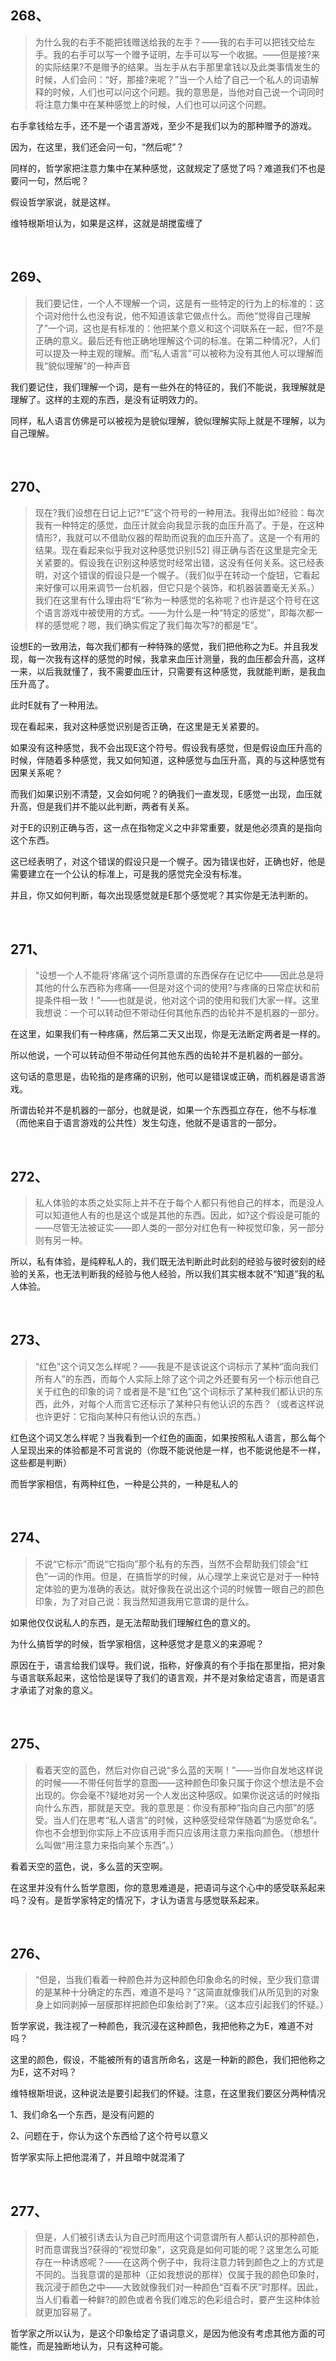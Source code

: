 <h2>268、</h2><blockquote data-pid="hXTuy3Nh">为什么我的右手不能把钱赠送给我的左手？——我的右手可以把钱交给左手。我的右手可以写一个赠予证明，左手可以写一个收据。——但是接?来的实际结果?不是赠予的结果。当左手从右手那里拿钱以及此类事情发生的时候，人们会问：“好，那接?来呢？”当一个人给了自己一个私人的词语解释的时候，人们也可以问这个问题。我的意思是，当他对自己说一个词同时将注意力集中在某种感觉上的时候，人们也可以问这个问题。</blockquote><p data-pid="Fhx_R8B2">右手拿钱给左手，还不是一个语言游戏，至少不是我们以为的那种赠予的游戏。</p><p data-pid="TUHERHSJ">因为，在这里，我们还会问一句，“然后呢”？</p><p data-pid="NqAEHCTt">同样的，哲学家把注意力集中在某种感觉，这就规定了感觉了吗？难道我们不也是要问一句，然后呢？</p><p data-pid="iYdAB7OY">假设哲学家说，就是这样。</p><p data-pid="YXyezYFk">维特根斯坦认为，如果是这样，这就是胡搅蛮缠了</p><p><br></p><h2>269、</h2><blockquote data-pid="Xv0h-wyi">我们要记住，一个人不理解一个词，这是有一些特定的行为上的标准的：这个词对他什么也没有说，他不知道该拿它做点什么。而他“觉得自己理解了”一个词，这也是有标准的：他把某个意义和这个词联系在一起，但?不是正确的意义。最后还有他正确地理解这个词的标准。在第二种情况?，人们可以提及一种主观的理解。而“私人语言”可以被称为没有其他人可以理解而我“貌似理解”的一种声音</blockquote><p data-pid="cACA3anz">我们要记住，我们理解一个词，是有一些外在的特征的，我们不能说，我理解就是理解了。这样的主观的东西，是没有证明效力的。</p><p data-pid="Pkjld_K3">同样，私人语言仿佛是可以被视为是貌似理解，貌似理解实际上就是不理解，以为自己理解。</p><p><br></p><h2>270、</h2><blockquote data-pid="5TEY9YkB">现在?我们设想在日记上记?“E”这个符号的一种用法。我得出如?经验：每次我有一种特定的感觉，血压计就会向我显示我的血压升高了。于是，在这种情形?，我就可以不借助仪器的帮助而说我的血压升高了。这是一个有用的结果。现在看起来似乎我对这种感觉识别[52] 得正确与否在这里是完全无关紧要的。假设我在识别这种感觉时经常出错，这没有任何关系。这已经表明，对这个错误的假设只是一个幌子。（我们似乎在转动一个旋钮，它看起来好像可以用来调节一台机器，但它只是个装饰，和机器装置毫无关系。）<br>我们在这里有什么理由将“E”称为一种感觉的名称呢？也许是这个符号在这个语言游戏中被使用的方式。——为什么是一种“特定的感觉”，即每次都一样的感觉呢？嗯，我们确实假定了我们每次写?的都是“E”。</blockquote><p data-pid="aax6C0g3">设想E的一致用法，每次我们都有一种特殊的感觉，我们把他称之为E。并且我发现，每一次我有这样的感觉的时候，我拿来血压计测量，我的血压都会升高，这样一来，以后我就懂了，我不需要血压计，只需要有这种感觉，我就能判断，是我血压升高了。</p><p data-pid="aCqn2T-o">此时E就有了一种用法。</p><p data-pid="f20Z2zbQ">现在看起来，我对这种感觉识别是否正确，在这里是无关紧要的。</p><p data-pid="0KZOSWLJ">如果没有这种感觉，我不会出现E这个符号。假设我有感觉，但是假设血压升高的时候，伴随着多种感觉，我又如何知道，这种感觉与血压升高，真的与这种感觉有因果关系呢？</p><p data-pid="TUN7R1VZ">而我们如果识别不清楚，又会如何呢？的确我们一直发现，E感觉一出现，血压就升高，但是我们并不能以此判断，两者有关系。</p><p data-pid="5S3SYB9s">对于E的识别正确与否，这一点在指物定义之中非常重要，就是他必须真的是指向这个东西。</p><p data-pid="7k_WWTBR">这已经表明了，对这个错误的假设只是一个幌子。因为错误也好，正确也好，他是需要建立在一个公认的标准上，可是我的感觉完全没有标准。</p><p data-pid="iVK_sPkI">并且，你又如何判断，每次出现感觉就是E那个感觉呢？其实你是无法判断的。</p><p><br></p><h2>271、</h2><blockquote data-pid="u3empdLJ">“设想一个人不能将‘疼痛’这个词所意谓的东西保存在记忆中——因此总是将其他的什么东西称为疼痛——但是对这个词的使用?与疼痛的日常症状和前提条件相一致！”——也就是说，他对这个词的使用和我们大家一样。这里我想说：一个可以转动但不带动任何其他东西的齿轮并不是机器的一部分。</blockquote><p data-pid="lP3OKGN0">在这里，如果我们有一种疼痛，然后第二天又出现，你是无法断定两者是一样的。</p><p data-pid="f5cZuByr">所以他说，一个可以转动但不带动任何其他东西的齿轮并不是机器的一部分。</p><p data-pid="Eex9DUgE">这句话的意思是，齿轮指的是疼痛的识别，他可以是错误或正确，而机器是语言游戏。</p><p data-pid="ZMayqAbs">所谓齿轮并不是机器的一部分，也就是说，如果一个东西孤立存在，他不与标准（而他来自于语言游戏的公共性）发生勾连，他就不是语言的一部分。</p><p><br></p><h2>272、</h2><blockquote data-pid="zTX9tTMQ">私人体验的本质之处实际上并不在于每个人都只有他自己的样本，而是没人可以知道他人有的也是这个或是其他的东西。因此，如?这个假设是可能的——尽管无法被证实——即人类的一部分对红色有一种视觉印象，另一部分则有另一种。</blockquote><p data-pid="Y37pmuSu">所以，私有体验，是纯粹私人的，我们既无法判断此时此刻的经验与彼时彼刻的经验的关系，也无法判断我的经验与他人经验，所以我们其实根本就不“知道”我的私人体验。</p><p><br></p><h2>273、</h2><blockquote data-pid="yjx7In7W">“红色”这个词又怎么样呢？——我是不是该说这个词标示了某种“面向我们所有人”的东西，而每个人实际上除了这个词之外还要有另一个标示他自己关于红色的印象的词？或者是不是“红色”这个词标示了某种我们都认识的东西，此外，对每个人而言它还标示了某种只有他认识的东西？（或者这样说也许更好：它指向某种只有他认识的东西。）</blockquote><p data-pid="jDbO_fbx">红色这个词又怎么样呢？当我看到一个红色的画面，如果按照私人语言，那么每个人呈现出来的体验都是不可言说的（你既不能说他是一样，也不能说他是不一样，这些都是判断）</p><p data-pid="kD8q23eI">而哲学家相信，有两种红色，一种是公共的，一种是私人的</p><p><br></p><h2>274、</h2><blockquote data-pid="w3pDpjx2">不说“它标示”而说“它指向”那个私有的东西，当然不会帮助我们领会“红色”一词的作用。但是，在搞哲学的时候，从心理学上来说它是对于一种特定体验的更为准确的表达。就好像我在说出这个词的时候瞥一眼自己的颜色印象，为了对自己说：我当然知道我用它意谓的是什么。</blockquote><p data-pid="JyQcGB7h">如果他仅仅说私人的东西，是无法帮助我们理解红色的意义的。</p><p data-pid="gFWtxpqK">为什么搞哲学的时候，哲学家相信，这种感觉才是意义的来源呢？</p><p data-pid="a6ADlPc6">原因在于，语言给我们误导。我们说，指称，好像真的有个手指在那里指，把对象与语言联系起来，这恰恰是误导了我们的语言观，并不是对象给定语言，而是语言才承诺了对象的意义。</p><p><br></p><h2>275、</h2><blockquote data-pid="tZoJwxQ3">看着天空的蓝色，然后对你自己说“多么蓝的天啊！”——当你自发地这样说的时候——不带任何哲学的意图——这种颜色印象只属于你这个想法是不会出现的。你会毫不?疑地对另一个人发出这种感叹。如果你说这话的时候指向什么东西，那就是天空。我的意思是：你没有那种“指向自己内部”的感受。当人们在思考“私人语言”的时候，这种感受经常伴随着“为感觉命名”。你也不会想到你实际上不应该用手而只应该用注意力来指向颜色。（想想什么叫做“用注意力来指向某个东西”。）</blockquote><p data-pid="QZjmps8A">看着天空的蓝色，说，多么蓝的天空啊。</p><p data-pid="FYS5Kj2X">在这里并没有什么哲学意图，你的意思难道是，把语词与这个心中的感受联系起来吗？没有。是哲学家特定的情况下，才认为语言与感觉联系起来。</p><p><br></p><h2>276、</h2><blockquote data-pid="KTrhazBl">“但是，当我们看着一种颜色并为这种颜色印象命名的时候，至少我们意谓的是某种十分确定的东西，难道不是吗？”这简直就像我们从所见到的对象身上如同剥掉一层膜那样把颜色印象给剥了?来。（这本应引起我们的怀疑。）</blockquote><p data-pid="qpbP8Unh">哲学家说，我注视了一种颜色，我沉浸在这种颜色，我把他称之为E，难道不对吗？</p><p data-pid="9HS5p_c3">这里的颜色，假设，不能被所有的语言所命名，这是一种新的颜色，我们把他称之为E，这不对吗？</p><p data-pid="JN_O0u7s">维特根斯坦说，这种说法是要引起我们的怀疑。注意，在这里我们要区分两种情况</p><p data-pid="Z1xmqJB7">1、我们命名一个东西，是没有问题的</p><p data-pid="j0gIWFcS">2、问题在于，你认为这个东西给了这个符号以意义</p><p data-pid="htf0RzgF">哲学家实际上把他混淆了，并且暗中就混淆了</p><p><br></p><h2>277、</h2><blockquote data-pid="86CiokfB">但是，人们被引诱去认为自己时而用这个词意谓所有人都认识的那种颜色，时而意谓我当?获得的“视觉印象”，这究竟是如何可能的呢？这里怎么可能存在一种诱惑呢？——在这两个例子中，我将注意力转到颜色之上的方式是不同的。当我意谓的是那种（正如我想说的那样）仅属于我的颜色印象时，我沉浸于颜色之中——大致就像我们对一种颜色“百看不厌”时那样。因此，当人们看着一种鲜?的颜色或者令我们难忘的色彩组合时，要产生这种体验就更加容易了。</blockquote><p data-pid="ELoYj2CQ">哲学家之所以认为，是这个印象给定了语词意义，是因为他没有考虑其他方面的可能性，而是独断地认为，只有这种可能。</p>